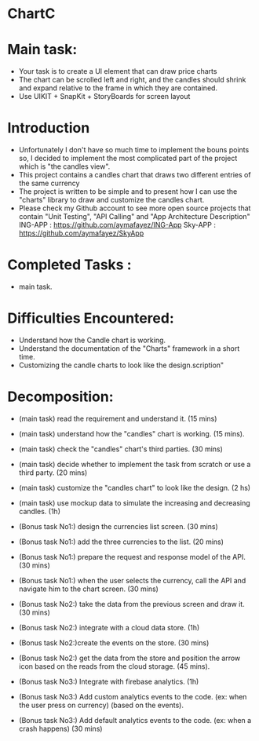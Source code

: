 # ChartC

# Main task:
- Your task is to create a UI element that can draw price charts
-  The chart can be scrolled left and right, and the candles should shrink and expand
relative to the frame in which they are contained.
-  Use UIKIT + SnapKit + StoryBoards for screen layout



# Introduction
- Unfortunately I don't have so much time to implement the bouns points so, I decided to implement the most complicated part of the project which is "the candles view".
- This project contains a candles chart that draws two different entries of the same currency
- The project is written to be simple and to present how I can use the "charts" library to draw and customize the candles chart. 
- Please check my Github account to see more open source projects that contain "Unit Testing", "API Calling" and "App Architecture Description"
ING-APP  :  https://github.com/aymafayez/ING-App
Sky-APP  :   https://github.com/aymafayez/SkyApp

# Completed Tasks : 
- main task. 

# Difficulties Encountered: 
- Understand how the Candle chart is working. 
- Understand the documentation of the "Charts" framework in a short time.
- Customizing the candle charts to look like the design.scription"

# Decomposition:

- (main task) read the requirement and understand it. (15 mins)
- (main task) understand how the "candles" chart is working. (15 mins).
- (main task) check the "candles" chart's third parties. (30 mins)
- (main task) decide whether to implement the task from scratch or use a third party. (20 mins)
- (main task) customize the "candles chart" to look like the design. (2 hs)
- (main task) use mockup data to simulate the increasing and decreasing candles. (1h)

- (Bonus task No1:) design the currencies list screen. (30 mins)
- (Bonus task No1:) add the three currencies to the list. (20 mins)
- (Bonus task No1:) prepare the request and response model of the API. (30 mins)
- (Bonus task No1:) when the user selects the currency, call the API and navigate him to the chart screen. (30 mins)

- (Bonus task No2:) take the data from the previous screen and draw it. (30 mins) 
- (Bonus task No2:) integrate with a cloud data store. (1h)
- (Bonus task No2:)create the events on the store. (30 mins)
- (Bonus task No2:) get the data from the store and position the arrow icon based on the reads from the cloud storage. (45 mins).


- (Bonus task No3:) Integrate with firebase analytics. (1h)
- (Bonus task No3:) Add custom analytics events to the code. (ex: when the user press on currency) (based on the events).
- (Bonus task No3:) Add default analytics events to the code. (ex: when a crash happens) (30 mins)
